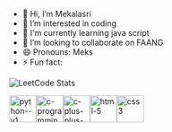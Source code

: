 - 👋 Hi, I’m Mekalasri
- 👀 I’m interested in coding
- 🌱 I'm currently learning java script
-  💞️ I’m looking to collaborate on FAANG
- 😄 Pronouns: Meks
- ⚡ Fun fact:

![LeetCode Stats](https://leetcard.jacoblin.cool/mekalasri?theme=light&font=M%20PLUS%201&ext=contest)

<img width="48" height="48" src="https://img.icons8.com/color/48/python--v1.png" alt="python--v1"/><img width="48" height="48" src="https://img.icons8.com/color/48/c-programming.png" alt="c-programming"/><img width="48" height="48" src="https://img.icons8.com/color/48/c-plus-plus-logo.png" alt="c-plus-plus-logo"/><img width="48" height="48" src="https://img.icons8.com/fluency/48/html-5.png" alt="html-5"/><img width="48" height="48" src="https://img.icons8.com/color/48/css3.png" alt="css3"/>
<!---
Mekalasri/Mekalasri is a ✨ special ✨ repository because its `README.md` (this file) appears on your GitHub profile.
You can click the Preview link to take a look at your changes.
--->

 
